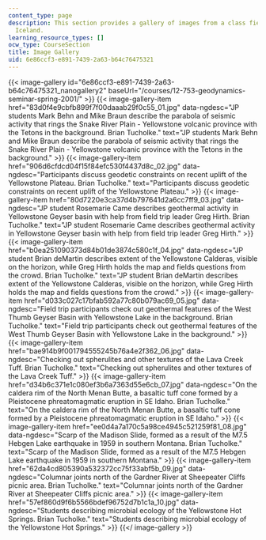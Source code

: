 ```yaml
---
content_type: page
description: This section provides a gallery of images from a class field trip to
  Iceland.
learning_resource_types: []
ocw_type: CourseSection
title: Image Gallery
uid: 6e86ccf3-e891-7439-2a63-b64c76475321
---
```


{{< image-gallery id="6e86ccf3-e891-7439-2a63-b64c76475321_nanogallery2" baseUrl="/courses/12-753-geodynamics-seminar-spring-2001/" >}}
{{< image-gallery-item href="83d0f4e9cbfb899f7f00daaab29f0c55_01.jpg" data-ngdesc="JP students Mark Behn and Mike Braun describe the parabola of seismic activity that rings the Snake River Plain - Yellowstone volcanic province with the Tetons in the background. Brian Tucholke." text="JP students Mark Behn and Mike Braun describe the parabola of seismic activity that rings the Snake River Plain - Yellowstone volcanic province with the Tetons in the background." >}}
{{< image-gallery-item href="906d6cfdcd04f15f84efc530f4437d8c_02.jpg" data-ngdesc="Participants discuss geodetic constraints on recent uplift of the Yellowstone Plateau. Brian Tucholke." text="Participants discuss geodetic constraints on recent uplift of the Yellowstone Plateau." >}}
{{< image-gallery-item href="80d7220e3ca37d4b797641d2a6cc7ff9_03.jpg" data-ngdesc="JP student Rosemarie Came describes geothermal activity in Yellowstone Geyser basin with help from field trip leader Greg Hirth. Brian Tucholke." text="JP student Rosemarie Came describes geothermal activity in Yellowstone Geyser basin with help from field trip leader Greg Hirth." >}}
{{< image-gallery-item href="b0ea251090373d84b01de3874c580c1f_04.jpg" data-ngdesc="JP student Brian deMartin describes extent of the Yellowstone Calderas, visible on the horizon, while Greg Hirth holds the map and fields questions from the crowd. Brian Tucholke." text="JP student Brian deMartin describes extent of the Yellowstone Calderas, visible on the horizon, while Greg Hirth holds the map and fields questions from the crowd." >}}
{{< image-gallery-item href="d033c027c17bfab592a77c80b079ac69_05.jpg" data-ngdesc="Field trip participants check out geothermal features of the West Thumb Geyser Basin with Yellowstone Lake in the background. Brian Tucholke." text="Field trip participants check out geothermal features of the West Thumb Geyser Basin with Yellowstone Lake in the background." >}}
{{< image-gallery-item href="bae914b9f001794555245b76a4e2f362_06.jpg" data-ngdesc="Checking out spherulites and other textures of the Lava Creek Tuff. Brian Tucholke." text="Checking out spherulites and other textures of the Lava Creek Tuff." >}}
{{< image-gallery-item href="d34b6c371e1c080ef3b6a7363d55e6cb_07.jpg" data-ngdesc="On the caldera rim of the North Menan Butte, a basaltic tuff cone formed by a Pleistocene phreatomagmatic eruption in SE Idaho. Brian Tucholke." text="On the caldera rim of the North Menan Butte, a basaltic tuff cone formed by a Pleistocene phreatomagmatic eruption in SE Idaho." >}}
{{< image-gallery-item href="ee0d4a7a170c5a98ce4945c521259f81_08.jpg" data-ngdesc="Scarp of the Madison Slide, formed as a result of the M7.5 Hebgen Lake earthquake in 1959 in southern Montana. Brian Tucholke." text="Scarp of the Madison Slide, formed as a result of the M7.5 Hebgen Lake earthquake in 1959 in southern Montana." >}}
{{< image-gallery-item href="62da4cd805390a532372cc75f33abf5b_09.jpg" data-ngdesc="Columnar joints north of the Gardner River at Sheepeater Cliffs picnic area. Brian Tucholke." text="Columnar joints north of the Gardner River at Sheepeater Cliffs picnic area." >}}
{{< image-gallery-item href="57ef860d9f6b5566bdef96752d7b1c1a_10.jpg" data-ngdesc="Students describing microbial ecology of the Yellowstone Hot Springs. Brian Tucholke." text="Students describing microbial ecology of the Yellowstone Hot Springs." >}}
{{</ image-gallery >}}